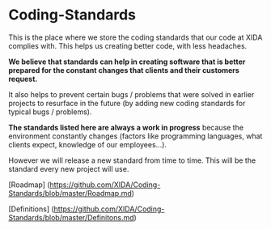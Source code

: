 Coding-Standards
================

This is the place where we store the coding standards that our code at XIDA complies with.
This helps us creating better code, with less headaches.

**We believe that standards can help in creating software that is better prepared for the constant changes that clients and their customers request.**

It also helps to prevent certain bugs / problems that were solved in earlier projects to resurface in the future (by adding new coding standards for typical bugs / problems).

**The standards listed here are always a work in progress** because the environment constantly changes (factors like programming languages, what clients expect, knowledge of our employees...).

However we will release a new standard from time to time.
This will be the standard every new project will use.


[Roadmap] (https://github.com/XIDA/Coding-Standards/blob/master/Roadmap.md)

[Definitions] (https://github.com/XIDA/Coding-Standards/blob/master/Definitons.md)